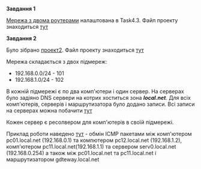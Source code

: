 **Завдання 1**

[Мережа з двома роутерами](screenshots/001.JPG) налаштована в Task4.3. Файл проекту знаходиться [тут](1.pkt)



**Завдання 2**

Було зібрано [проект2](screenshots/002.JPG). Файл проекту знаходиться [тут](2.pkt)

Мережа складається з двох підмереж:
- 192.168.0.0/24 - 101
- 192.168.1.0/24 - 102

В кожній підмережі є по два комп'ютери і один сервер. На серверах було задіяно DNS сервери на котрих хоститься зона ***local.net***. Для всіх комп'ютерів, серверів і маршрутизатора було додано записи. Всі записи на серверах можна побачити [тут](screenshots/003.JPG)

Кожен сервер є ресолвером для комп'ютерів в своїй підмережі.

Приклад роботи наведено [тут](screenshots/004.jpg) - обмін ICMP пакетами між комп'ютером pc01.local.net (192.168.0.1) та компютером pc12.local.net (192.168.1.2), комп'ютером pc11.local.net(192.168.1.1) та сервером serv0.local.net (192.168.0.254) а також між pc01.local.net та pc11.local.net і маршрутизатором gdteway.local.net

